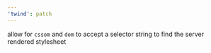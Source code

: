 ```yaml
---
'twind': patch
---
```


allow for `cssom` and `dom` to accept a selector string to find the server rendered stylesheet
